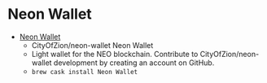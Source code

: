 # Neon Wallet
- [Neon Wallet](https://github.com/CityOfZion/neon-wallet)
  -  CityOfZion/neon-wallet Neon Wallet
  - Light wallet for the NEO blockchain. Contribute to CityOfZion/neon-wallet development by creating an account on GitHub.
  - `brew cask install Neon Wallet`
